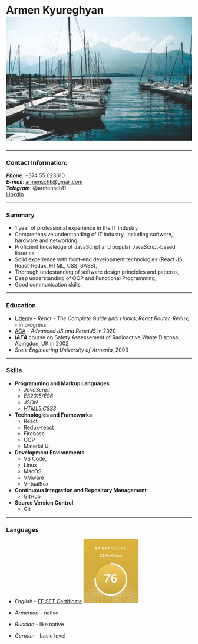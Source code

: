 # Armen Kyureghyan ![My Photo](./img/boats.jpg "it's me")

---

### Contact Information:

**_Phone_**: +374 55 023010 <br>
**_E-mail_**: armenschk@gmail.com <br>
**_Telegram_**: @armensch11<br>
[LinkdIn](https://www.linkedin.com/in/armen-kyureghyan-5090a71a4/)

---

### Summary

- 1 year of professional experience in the IT industry,
- Comprehensive understanding of IT industry, including software, hardware and networking,
- Proficient knowledge of JavaScript and popular JavaScript-based libraries,
- Solid experience with front-end development technologies (React JS, React-Redux, HTML, CSS, SASS),
- Thorough undestanding of software design principles and patterns,
- Deep understanding of OOP and Functional Programming,
- Good communication skills.

---

### Education

- [Udemy](https://www.udemy.com/) - _React - The Complete Guide (incl Hooks, React Router, Redux)_ - in progress.
- [ACA](https://www.aca.am/) - _Advanced JS and ReactJS_ in 2020
- **_IAEA_** course on Safety Assessement of Radioactive Waste Disposal, Abingdon, UK in 2002
- _State Engineering University of Armenia_, 2003

---

### Skills

- **Programming and Markup Languages**:
  - _JavaScript_
  - _ES2015/ES6_
  - _JSON_
  - _HTML5,CSS3_
- **Technologies and Frameworks**:
  - React
  - Redux-react
  - Firebase
  - OOP
  - Material UI
- **Development Environments**:
  - VS Code,
  - Linux
  - MacOS
  - VMware
  - VirtualBox
- **Continuous Integration and Repository Management**:
  - GitHub
- **Source Version Control**:
  - Git

---

### Languages

- _English_ - [EF SET Certificate](https://www.efset.org/cert/8FwP1X)
  <img alt="EF Set result" src="./img/EF%20Set%20score.png" width=150px>

- _Armenian_ - native
- _Russian_ - like native
- _German_ - basic level
